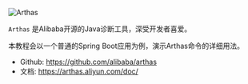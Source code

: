 


![Arthas](https://arthas.aliyun.com/doc/_images/arthas.png)

`Arthas` 是Alibaba开源的Java诊断工具，深受开发者喜爱。

本教程会以一个普通的Spring Boot应用为例，演示Arthas命令的详细用法。

* Github: https://github.com/alibaba/arthas
* 文档: https://arthas.aliyun.com/doc/